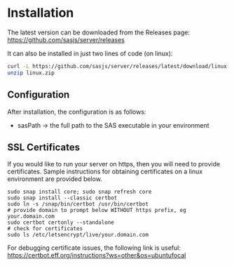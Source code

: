 # Installation

The latest version can be downloaded from the Releases page:  https://github.com/sasjs/server/releases

It can also be installed in just two lines of code (on linux):

```bash
curl -L https://github.com/sasjs/server/releases/latest/download/linux.zip > linux.zip
unzip linux.zip
```


## Configuration

After installation, the configuration is as follows:

* sasPath -> the full path to the SAS executable in your environment



## SSL Certificates

If you would like to run your server on https, then you will need to provide certificates.  Sample instructions for obtaining certificates on a linux environment are provided below.

```
sudo snap install core; sudo snap refresh core
sudo snap install --classic certbot
sudo ln -s /snap/bin/certbot /usr/bin/certbot
# provide domain to prompt below WITHOUT https prefix, eg your.domain.com
sudo certbot certonly --standalone
# check for certificates
sudo ls /etc/letsencrypt/live/your.domain.com
```

For debugging certificate issues, the following link is useful:  https://certbot.eff.org/instructions?ws=other&os=ubuntufocal
